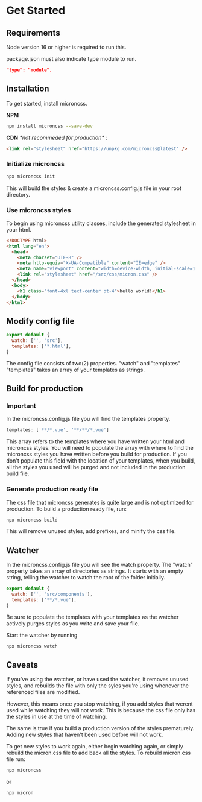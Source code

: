 # Get Started

## Requirements

Node version 16 or higher is required to run this.

package.json must also indicate type module to run.

```json
"type": "module",
```

## Installation

To get started, install microncss.

**NPM**

```bash
npm install microncss --save-dev
```

**CDN** _\*not recommeded for production\*_ :

```html
<link rel="stylesheet" href="https://unpkg.com/microncss@latest" />
```

### Initialize microncss

```bash
npx microncss init
```

This will build the styles & create a microncss.config.js file in your root directory.

### Use microncss styles

To begin using microncss utility classes, include the generated stylesheet in your html.

```html
<!DOCTYPE html>
<html lang="en">
  <head>
    <meta charset="UTF-8" />
    <meta http-equiv="X-UA-Compatible" content="IE=edge" />
    <meta name="viewport" content="width=device-width, initial-scale=1.0" />
    <link rel="stylesheet" href="/src/css/micron.css" />
  </head>
  <body>
    <h1 class="font-4xl text-center pt-4">hello world!</h1>
  </body>
</html>
```

## Modify config file

```js
export default {
  watch: ['', 'src'],
  templates: ['*.html'],
}
```

The config file consists of two(2) properties. "watch" and "templates"
"templates" takes an array of your templates as strings.

## Build for production

### Important

In the microncss.config.js file you will find the templates property.

```js
templates: ['**/*.vue', '**/**/*.vue']
```

This array refers to the templates where you have written your html and microncss styles.
You will need to populate the array with where to find the microncss styles you have written before you build for production.
If you don't populate this field with the location of your templates, when you build, all the
styles you used will be purged and not included in the production build file.

### Generate production ready file

The css file that microncss generates is quite large and is not optimized for production.
To build a production ready file, run:

```bash
npx microncss build
```

This will remove unused styles, add prefixes, and minify the css file.

## Watcher

In the microncss.config.js file you will see the watch property. The "watch" property takes an array
of directories as strings. It starts with an empty string, telling the watcher to watch the root of the folder initially.

```js
export default {
  watch: ['', 'src/components'],
  templates: ['**/*.vue'],
}
```

Be sure to populate the templates with your templates as the watcher actively purges styles as you write and save your file.

Start the watcher by running

```bash
npx microncss watch
```

## Caveats

If you've using the watcher, or have used the watcher, it removes unused styles, and rebuilds the file with only the syles you're using whenever the referenced files are modified.

However, this means once you stop watching, if you add styles that werent used while watching they will not work. This is because the css file only has the styles in use at the time of watching.

The same is true if you build a production version of the styles prematurely. Adding new styles that haven't been used before will not work.

To get new styles to work again, either begin watching again, or simply rebuild the micron.css file to add back all the styles. To rebuild micron.css file run:

```bash
npx microncss
```

or

```bash
npx micron
```
